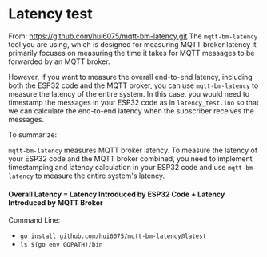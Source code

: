 # Latency test 
From: https://github.com/hui6075/mqtt-bm-latency.git
The `mqtt-bm-latency` tool you are using, which is designed for measuring MQTT broker latency
it primarily focuses on measuring the time it takes for MQTT messages to be forwarded by an MQTT broker.

However, if you want to measure the overall end-to-end latency, including both the ESP32 code and the MQTT broker, you can use `mqtt-bm-latency` to measure the latency of the entire system. In this case, you would need to timestamp the messages in your ESP32 code as in `latency_test.ino` so that we can calculate the end-to-end latency when the subscriber receives the messages.

To summarize:

`mqtt-bm-latency` measures MQTT broker latency.
To measure the latency of your ESP32 code and the MQTT broker combined, you need to implement timestamping and latency calculation in your ESP32 code and use `mqtt-bm-latency` to measure the entire system's latency.

####  Overall Latency = Latency Introduced by ESP32 Code + Latency Introduced by MQTT Broker

Command Line:
- `go install github.com/hui6075/mqtt-bm-latency@latest`
- `ls $(go env GOPATH)/bin`
